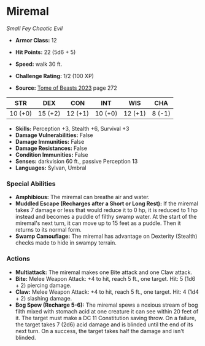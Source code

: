 # Miremal

*Small* *Fey* *Chaotic Evil*

- **Armor Class:** 12
- **Hit Points:** 22 (5d6 + 5)
- **Speed:** walk 30 ft.

- **Challenge Rating:** 1/2 (100 XP)
- **Source:** [Tome of Beasts 2023](https://koboldpress.com/kpstore/product/tome-of-beasts-1-2023-edition/) page 272

| STR | DEX | CON | INT | WIS | CHA |
| --- | --- | --- | --- | --- | --- |
| 10 (+0) | 15 (+2) | 12 (+1) | 10 (+0) | 12 (+1) | 8 (-1) |

- **Skills:** Perception +3, Stealth +6, Survival +3
- **Damage Vulnerabilities:** False
- **Damage Immunities:** False
- **Damage Resistances:** False
- **Condition Immunities:** False
- **Senses:** darkvision 60 ft., passive Perception 13
- **Languages:** Sylvan, Umbral

### Special Abilities

- **Amphibious:** The miremal can breathe air and water.
- **Muddled Escape (Recharges after a Short or Long Rest):** If the miremal takes 7 damage or less that would reduce it to 0 hp, it is reduced to 1 hp instead and becomes a puddle of filthy swamp water. At the start of the miremal's next turn, it can move up to 15 feet as a puddle. Then it returns to its normal form.
- **Swamp Camouflage:** The miremal has advantage on Dexterity (Stealth) checks made to hide in swampy terrain.

### Actions

- **Multiattack:** The miremal makes one Bite attack and one Claw attack.
- **Bite:** Melee Weapon Attack: +4 to hit, reach 5 ft., one target. Hit: 5 (1d6 + 2) piercing damage.
- **Claw:** Melee Weapon Attack: +4 to hit, reach 5 ft., one target. Hit: 4 (1d4 + 2) slashing damage.
- **Bog Spew (Recharge 5-6):** The miremal spews a noxious stream of bog filth mixed with stomach acid at one creature it can see within 20 feet of it. The target must make a DC 11 Constitution saving throw. On a failure, the target takes 7 (2d6) acid damage and is blinded until the end of its next turn. On a success, the target takes half the damage and isn't blinded.
